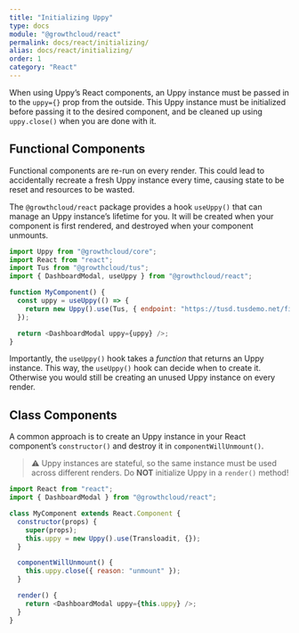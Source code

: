 ```yaml
---
title: "Initializing Uppy"
type: docs
module: "@growthcloud/react"
permalink: docs/react/initializing/
alias: docs/react/initializing/
order: 1
category: "React"
---
```


When using Uppy’s React components, an Uppy instance must be passed in to the `uppy={}` prop from the outside. This Uppy instance must be initialized before passing it to the desired component, and be cleaned up using `uppy.close()` when you are done with it.

## Functional Components

Functional components are re-run on every render. This could lead to accidentally recreate a fresh Uppy instance every time, causing state to be reset and resources to be wasted.

The `@growthcloud/react` package provides a hook `useUppy()` that can manage an Uppy instance’s lifetime for you. It will be created when your component is first rendered, and destroyed when your component unmounts.

```js
import Uppy from "@growthcloud/core";
import React from "react";
import Tus from "@growthcloud/tus";
import { DashboardModal, useUppy } from "@growthcloud/react";

function MyComponent() {
  const uppy = useUppy(() => {
    return new Uppy().use(Tus, { endpoint: "https://tusd.tusdemo.net/files" });
  });

  return <DashboardModal uppy={uppy} />;
}
```

Importantly, the `useUppy()` hook takes a _function_ that returns an Uppy instance. This way, the `useUppy()` hook can decide when to create it. Otherwise you would still be creating an unused Uppy instance on every render.

## Class Components

A common approach is to create an Uppy instance in your React component’s `constructor()` and destroy it in `componentWillUnmount()`.

> ⚠ Uppy instances are stateful, so the same instance must be used across different renders.
> Do **NOT** initialize Uppy in a `render()` method!

```js
import React from "react";
import { DashboardModal } from "@growthcloud/react";

class MyComponent extends React.Component {
  constructor(props) {
    super(props);
    this.uppy = new Uppy().use(Transloadit, {});
  }

  componentWillUnmount() {
    this.uppy.close({ reason: "unmount" });
  }

  render() {
    return <DashboardModal uppy={this.uppy} />;
  }
}
```
